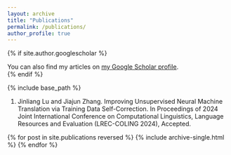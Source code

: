 ```yaml
---
layout: archive
title: "Publications"
permalink: /publications/
author_profile: true
---
```


{% if site.author.googlescholar %}
  <div class="wordwrap">You can also find my articles on <a href="{{site.author.googlescholar}}">my Google Scholar profile</a>.</div>
{% endif %}

{% include base_path %}

1. Jinliang Lu and Jiajun Zhang. Improving Unsupervised Neural Machine Translation via Training Data Self-Correction. In Proceedings of 2024 Joint International Conference on Computational Linguistics, Language Resources and Evaluation (LREC-COLING 2024), Accepted.

{% for post in site.publications reversed %}
  {% include archive-single.html %}
{% endfor %}
